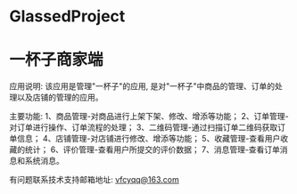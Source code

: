 # GlassedProject
# 一杯子商家端

应用说明: 该应用是管理"一杯子"的应用, 是对"一杯子"中商品的管理、订单的处理以及店铺的管理的应用。

主要功能: 
      1、商品管理-对商品进行上架下架、修改、增添等功能； 
      2、订单管理-对订单进行操作、订单流程的处理； 
      3、二维码管理-通过扫描订单二维码获取订单信息； 
      4、店铺管理-对店铺进行修改、增添等功能； 
      5、收藏管理-查看用户收藏的统计； 
      6、评价管理-查看用户所提交的评价数据； 
      7、消息管理-查看订单消息和系统消息。

有问题联系技术支持邮箱地址: vfcyqq@163.com
